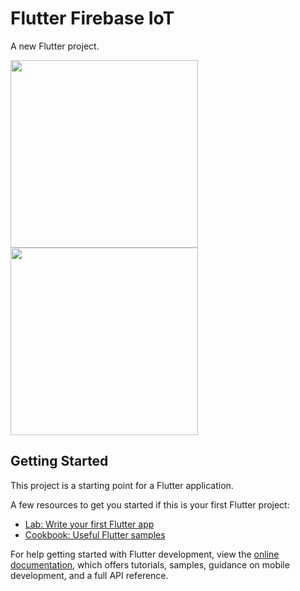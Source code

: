 # Flutter Firebase IoT 

A new Flutter project.

<div>
<img src="https://user-images.githubusercontent.com/86893073/225413097-840d5b0f-8ede-4da5-838d-74a0d6b926df.png" style="width:300px" />

<img src="https://user-images.githubusercontent.com/86893073/225413234-592a7a21-d478-40e2-981a-6fd240a247f3.png" style="width:300px" />
</div>

## Getting Started

This project is a starting point for a Flutter application.

A few resources to get you started if this is your first Flutter project:

- [Lab: Write your first Flutter app](https://docs.flutter.dev/get-started/codelab)
- [Cookbook: Useful Flutter samples](https://docs.flutter.dev/cookbook)

For help getting started with Flutter development, view the
[online documentation](https://docs.flutter.dev/), which offers tutorials,
samples, guidance on mobile development, and a full API reference.

